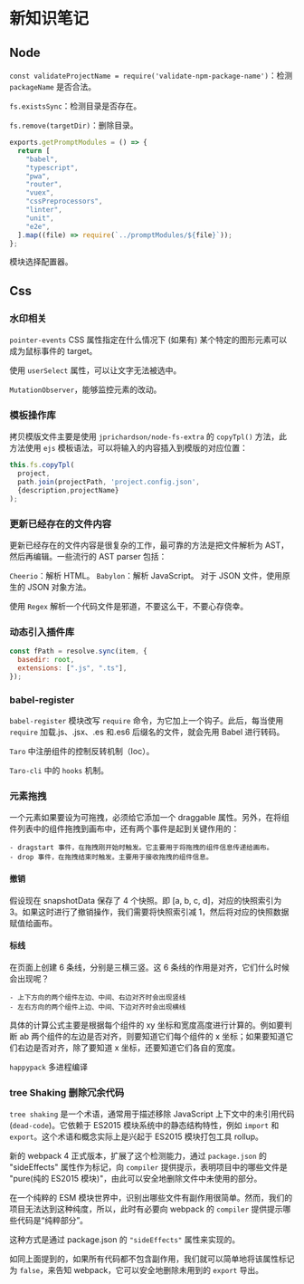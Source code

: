 # 新知识笔记

## Node

`const validateProjectName = require('validate-npm-package-name')`：检测 `packageName` 是否合法。

`fs.existsSync`：检测目录是否存在。

`fs.remove(targetDir)`：删除目录。

```js
exports.getPromptModules = () => {
  return [
    "babel",
    "typescript",
    "pwa",
    "router",
    "vuex",
    "cssPreprocessors",
    "linter",
    "unit",
    "e2e",
  ].map((file) => require(`../promptModules/${file}`));
};
```

模块选择配置器。

## Css

### 水印相关

`pointer-events` CSS 属性指定在什么情况下 (如果有) 某个特定的图形元素可以成为鼠标事件的 target。

使用 `userSelect` 属性，可以让文字无法被选中。

`MutationObserver`，能够监控元素的改动。

### 模板操作库

拷贝模版文件主要是使用 `jprichardson/node-fs-extra` 的 `copyTpl()` 方法，此方法使用 `ejs` 模板语法，可以将输入的内容插入到模版的对应位置：

```js
this.fs.copyTpl(
  project,
  path.join(projectPath, 'project.config.json',
  {description,projectName}
);
```

### 更新已经存在的文件内容

更新已经存在的文件内容是很复杂的工作，最可靠的方法是把文件解析为 AST，然后再编辑。一些流行的 AST parser 包括：

`Cheerio`：解析 HTML。
`Babylon`：解析 JavaScript。
对于 JSON 文件，使用原生的 JSON 对象方法。

使用 `Regex` 解析一个代码文件是邪道，不要这么干，不要心存侥幸。

### 动态引入插件库

```js
const fPath = resolve.sync(item, {
  basedir: root,
  extensions: [".js", ".ts"],
});
```

### babel-register

`babel-register` 模块改写 `require` 命令，为它加上一个钩子。此后，每当使用 `require` 加载.js、.jsx、.es 和.es6 后缀名的文件，就会先用 Babel 进行转码。

`Taro` 中注册组件的控制反转机制（Ioc）。

`Taro-cli` 中的 `hooks` 机制。

### 元素拖拽

一个元素如果要设为可拖拽，必须给它添加一个 draggable 属性。另外，在将组件列表中的组件拖拽到画布中，还有两个事件是起到关键作用的：

    - dragstart 事件，在拖拽刚开始时触发。它主要用于将拖拽的组件信息传递给画布。
    - drop 事件，在拖拽结束时触发。主要用于接收拖拽的组件信息。

#### 撤销

假设现在 snapshotData 保存了 4 个快照。即 [a, b, c, d]，对应的快照索引为 3。如果这时进行了撤销操作，我们需要将快照索引减 1，然后将对应的快照数据赋值给画布。

#### 标线

在页面上创建 6 条线，分别是三横三竖。这 6 条线的作用是对齐，它们什么时候会出现呢？

    - 上下方向的两个组件左边、中间、右边对齐时会出现竖线
    - 左右方向的两个组件上边、中间、下边对齐时会出现横线

具体的计算公式主要是根据每个组件的 xy 坐标和宽度高度进行计算的。例如要判断 ab 两个组件的左边是否对齐，则要知道它们每个组件的 x 坐标；如果要知道它们右边是否对齐，除了要知道 x 坐标，还要知道它们各自的宽度。

>

`happypack` 多进程编译

### tree Shaking 删除冗余代码

`tree shaking` 是一个术语，通常用于描述移除 JavaScript 上下文中的未引用代码(`dead-code`)。它依赖于 ES2015 模块系统中的静态结构特性，例如 `import` 和 `export`。这个术语和概念实际上是兴起于 ES2015 模块打包工具 rollup。

新的 webpack 4 正式版本，扩展了这个检测能力，通过 `package.json` 的 "sideEffects" 属性作为标记，向 `compiler` 提供提示，表明项目中的哪些文件是 "pure(纯的 ES2015 模块)"，由此可以安全地删除文件中未使用的部分。

在一个纯粹的 ESM 模块世界中，识别出哪些文件有副作用很简单。然而，我们的项目无法达到这种纯度，所以，此时有必要向 webpack 的 `compiler` 提供提示哪些代码是“纯粹部分”。

这种方式是通过 package.json 的 `"sideEffects"` 属性来实现的。

如同上面提到的，如果所有代码都不包含副作用，我们就可以简单地将该属性标记为 `false`，来告知 webpack，它可以安全地删除未用到的 `export` 导出。

